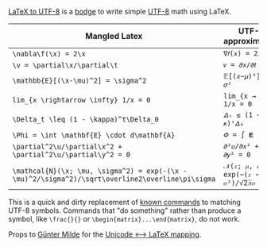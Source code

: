 [LaTeX to UTF-8](https://fkunstner.github.io/latex-to-utf8/)
is a [bodge](https://www.youtube.com/watch?v=lIFE7h3m40U) 
to write simple [UTF-8](https://en.wikipedia.org/wiki/UTF-8) math using LaTeX.

| Mangled Latex | UTF-8 approximation |
| --- | --- |
|`\nabla\f(\x) = 2\x`| `∇𝑓(𝑥) = 2𝑥`|
|`\v = \partial\x/\partial\t`|`𝑣 = 𝜕𝑥/𝜕𝑡`|
|`\mathbb{E}[(\x-\mu)^2] = \sigma^2`|`𝔼[(𝑥−𝜇)²] = 𝜎²`|
|`lim_{x \rightarrow \infty} 1/x = 0`|`lim_{x → ∞} 1/x = 0`|
|`\Delta_t \leq (1 - \kappa)^t\Delta_0` | `𝛥ₜ ≤ (1 − 𝜅)ᵗ𝛥₀`|
|`\Phi = \int \mathbf{E} \cdot d\mathbf{A}`|`𝛷 = ∫ 𝐄 ⋅ d𝐀`|
|`\partial^2\u/\partial\x^2 + \partial^2\u/\partial\y^2 = 0`|`𝜕²𝑢/𝜕𝑥² + 𝜕²𝑢/𝜕𝑦² = 0`|
|`\mathcal{N}(\x; \mu, \sigma^2) = exp(-(\x - \mu)^2/\sigma^2)/\sqrt\overline2\overline\pi\sigma`|`𝒩(𝑥; 𝜇, 𝜎²) = exp(−(𝑥 − 𝜇)²/𝜎²)/√̅2̅𝜋𝜎`|

This is a quick and dirty replacement of [known commands](https://fkunstner.github.io/latex-to-utf8/map.json)
to matching UTF-8 symbols.
Commands that "do something" rather than produce a symbol, like `\frac{}{}` or `\begin{matrix}...\end{matrix}`, do not work.

Props to [Günter Milde](http://milde.users.sourceforge.net) for the [Unicode ⟷ LaTeX mapping](http://milde.users.sourceforge.net/LUCR/Math/).
